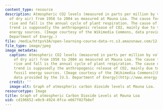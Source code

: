 ```yaml
---
content_type: resource
description: Atmospheric CO2 levels (measured in parts per million by volume (ppmv)
  of dry air) from 1958 to 2004 as measured at Mauna Loa. The cause for the yearly
  rise and fall is the annual cycle of plant respiration. The cause of the increasing
  trend is supposedly the anthropogenic release of CO2, mainly due to the use of fossil
  energy sources. (Image courtesy of the Wikimedia Commons, data provided by the U.S.
  Department of Energy.)
file: /media/https%3A/open-learning-course-data-rc.s3.amazonaws.com/12-085-seminar-in-environmental-science-spring-2008/cd196652e0c949240fcae667f02fb8ef_12-085s08.jpg
file_type: image/jpeg
image_metadata:
  caption: Atmospheric CO2 levels (measured in parts per million by volume (ppmv)
    of dry air) from 1958 to 2004 as measured at Mauna Loa. The cause for the yearly
    rise and fall is the annual cycle of plant respiration. The cause of the increasing
    trend is supposedly the anthropogenic release of CO2, mainly due to the use of
    fossil energy sources. (Image courtesy of the [Wikimedia Commons](http://commons.wikimedia.org/wiki/Main_Page),
    data provided by the [U.S. Department of Energy](http://www.energy.gov/).)
  credit: ''
  image-alt: Graph of atmospheric carbon dioxide levels at Mauna Loa.
resourcetype: Image
title: Graph of atmospheric Carbon Dioxide Levels at Mauna Loa
uid: cd196652-e0c9-4924-0fca-e667f02fb8ef
---
```

